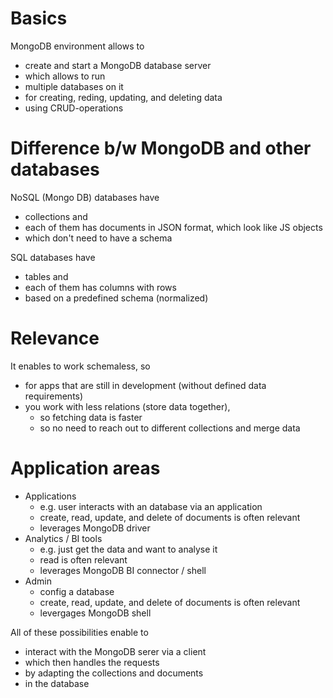 # Basics

MongoDB environment allows to

- create and start a MongoDB database server
- which allows to run
- multiple databases on it
- for creating, reding, updating, and deleting data
- using CRUD-operations

# Difference b/w MongoDB and other databases

NoSQL (Mongo DB) databases have

- collections and
- each of them has documents in JSON format, which look like JS objects
- which don't need to have a schema

SQL databases have

- tables and
- each of them has columns with rows
- based on a predefined schema (normalized)

# Relevance

It enables to work schemaless, so

- for apps that are still in development (without defined data requirements)
- you work with less relations (store data together),
  - so fetching data is faster
  - so no need to reach out to different collections and merge data

# Application areas

- Applications
  - e.g. user interacts with an database via an application
  - create, read, update, and delete of documents is often relevant
  - leverages MongoDB driver
- Analytics / BI tools
  - e.g. just get the data and want to analyse it
  - read is often relevant
  - leverages MongoDB BI connector / shell
- Admin
  - config a database
  - create, read, update, and delete of documents is often relevant
  - levergages MongoDB shell

All of these possibilities enable to

- interact with the MongoDB serer via a client
- which then handles the requests
- by adapting the collections and documents
- in the database
